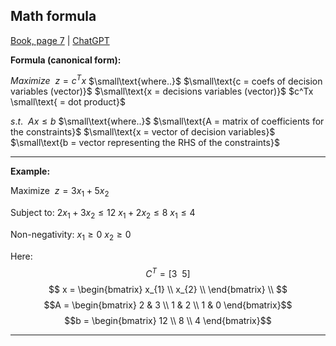 
## Math formula

[Book, page 7](https://play.google.com/books/reader?id=nWaFCgAAQBAJ&pg=GBS.PA11&hl=en) |  [ChatGPT](https://chatgpt.com/share/b16e4fc1-7cd7-494e-8d39-111bb12165ef)

**Formula (canonical form):**

$Maximize \:\: z=c^Tx$
$\small\text{where..}$
$\small\text{c = coefs of decision variables (vector)}$
$\small\text{x = decisions variables (vector)}$
$c^Tx \small\text{ = dot product}$


$s.t. \:\: Ax \leq b$
$\small\text{where..}$
$\small\text{A = matrix of coefficients for the constraints}$
$\small\text{x = vector of decision variables}$
$\small\text{b = vector representing the RHS of the constraints}$

---

**Example:**

$\text{Maximize} \:\: z= 3x_1 + 5x_2$

$\text{Subject to:}$
$2x_1 + 3x_2 \leq 12$
$x_1 + 2x_2 \leq 8$
$x_1 \leq 4$

$\text{Non-negativity:}$
$x_1 \geq 0$
$x_2 \geq 0$

Here:
$$C^T = [3 \:\: 5]$$
$$
x = \begin{bmatrix}
    x_{1} \\
    x_{2} \\
\end{bmatrix} 
\\
$$
$$A = \begin{bmatrix}
    2       & 3 \\
    1       & 2 \\
    1       & 0
\end{bmatrix}$$
$$b = \begin{bmatrix}
    12        \\
    8        \\
    4      
\end{bmatrix}$$

---
